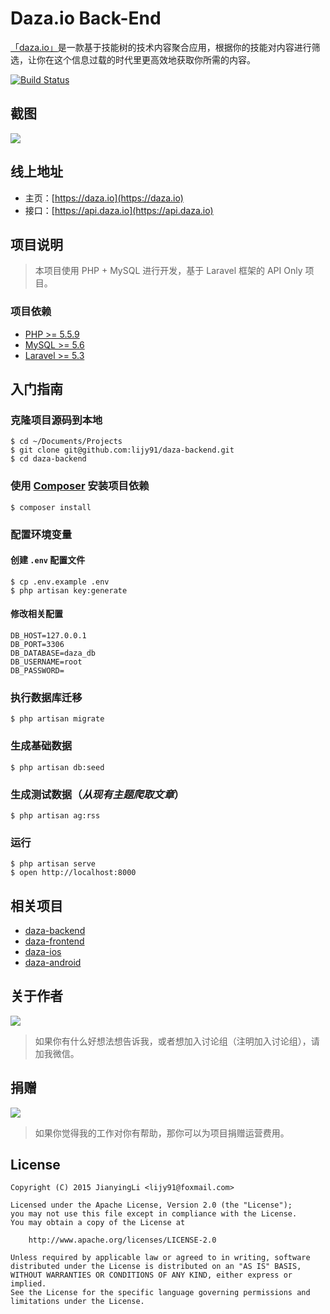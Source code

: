 # Daza.io Back-End

[「daza.io」](https://daza.io)是一款基于技能树的技术内容聚合应用，根据你的技能对内容进行筛选，让你在这个信息过载的时代里更高效地获取你所需的内容。

[![Build Status](https://api.travis-ci.org/lijy91/daza-backend.svg?branch=master)](https://travis-ci.org/lijy91/daza-backend)

## 截图
![](https://oeolgl6y5.qnssl.com/article/BkS76m6rl/ryJuOmyUg.io%20-%20https___www.daza.io_.png?i0mageView2/2/w/800/h/800)

## 线上地址
- 主页：[https://daza.io](https://daza.io)
- 接口：[https://api.daza.io](https://api.daza.io)

## 项目说明
> 本项目使用 PHP + MySQL 进行开发，基于 Laravel 框架的 API Only 项目。

### 项目依赖
- [PHP >= 5.5.9](http://php.net/)
- [MySQL >= 5.6](https://www.mysql.com/)
- [Laravel >= 5.3](http://laravel.com/)

## 入门指南

### 克隆项目源码到本地
```
$ cd ~/Documents/Projects
$ git clone git@github.com:lijy91/daza-backend.git
$ cd daza-backend
```

### 使用 [Composer](https://getcomposer.org/) 安装项目依赖
```
$ composer install
```

### 配置环境变量
#### 创建 `.env` 配置文件
```
$ cp .env.example .env
$ php artisan key:generate
```

#### 修改相关配置
```
DB_HOST=127.0.0.1
DB_PORT=3306
DB_DATABASE=daza_db
DB_USERNAME=root
DB_PASSWORD=
```

### 执行数据库迁移
```
$ php artisan migrate
```

### 生成基础数据
```
$ php artisan db:seed
```

### 生成测试数据（***从现有主题爬取文章***）
```
$ php artisan ag:rss
```

### 运行
```
$ php artisan serve
$ open http://localhost:8000
```

## 相关项目
- [daza-backend](https://github.com/lijy91/daza-backend)
- [daza-frontend](https://github.com/lijy91/daza-frontend)
- [daza-ios](https://github.com/lijy91/daza-ios)
- [daza-android](https://github.com/lijy91/daza-android)

## 关于作者

![](https://oeolgl6y5.qnssl.com/topic/ByRafuLR/r1no_q9R.jpg?imageView2/2/w/200)

> 如果你有什么好想法想告诉我，或者想加入讨论组（注明加入讨论组），请加我微信。

## 捐赠

![](http://obryq3mj0.bkt.clouddn.com/topic/ByRafuLR/r1WH8F90.jpg?imageView2/2/w/200)

> 如果你觉得我的工作对你有帮助，那你可以为项目捐赠运营费用。

## License

    Copyright (C) 2015 JianyingLi <lijy91@foxmail.com>

    Licensed under the Apache License, Version 2.0 (the "License");
    you may not use this file except in compliance with the License.
    You may obtain a copy of the License at

        http://www.apache.org/licenses/LICENSE-2.0

    Unless required by applicable law or agreed to in writing, software
    distributed under the License is distributed on an "AS IS" BASIS,
    WITHOUT WARRANTIES OR CONDITIONS OF ANY KIND, either express or implied.
    See the License for the specific language governing permissions and
    limitations under the License.
